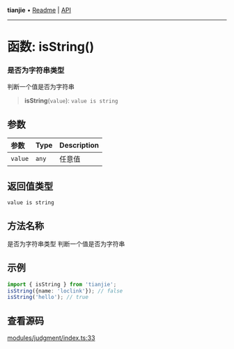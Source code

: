 **tianjie** • [Readme](../README.md) \| [API](../globals.md)

***

# 函数: isString()

### 是否为字符串类型
判断一个值是否为字符串

<a id="undefined" name="undefined"></a>

> **isString**(`value`): `value is string`

## 参数

| 参数 | Type | Description |
| :------ | :------ | :------ |
| `value` | `any` | 任意值 |

## 返回值类型

`value is string`

## 方法名称

是否为字符串类型
判断一个值是否为字符串

## 示例

```ts
import { isString } from 'tianjie';
isString({name: 'loclink'}); // false
isString('hello'); // true
```

## 查看源码

[modules/judgment/index.ts:33](https://github.com/hacxy/tianjie/blob/ab406b252bd727d89583a2bd8e45e8529cb4dbc5/src/modules/judgment/index.ts#L33)
